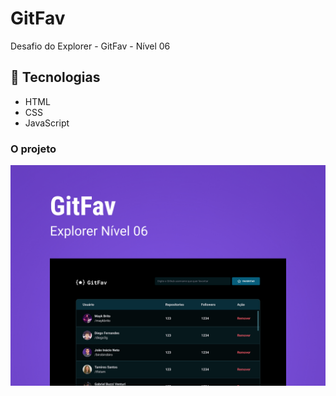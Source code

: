# GitFav

Desafio do Explorer - GitFav - Nível 06

## 🚀 Tecnologias

- HTML
- CSS
- JavaScript

### O projeto

<img src="images/Capa.jpg" />
